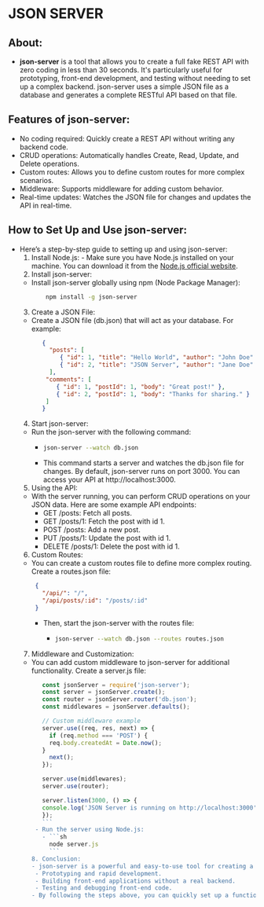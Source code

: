 # JSON SERVER
## About:
 - <b>json-server</b> is a tool that allows you to create a full fake REST API with zero coding in less than 30 seconds. It's particularly useful for prototyping, front-end development, and testing without needing to set up a complex backend. json-server uses a simple JSON file as a database and generates a complete RESTful API based on that file.
## Features of json-server:
 - No coding required: Quickly create a REST API without writing any backend code.
 - CRUD operations: Automatically handles Create, Read, Update, and Delete operations.
 - Custom routes: Allows you to define custom routes for more complex scenarios.
 - Middleware: Supports middleware for adding custom behavior.
 - Real-time updates: Watches the JSON file for changes and updates the API in real-time.
## How to Set Up and Use json-server:
 - Here’s a step-by-step guide to setting up and using json-server:
     1. Install Node.js:
       - Make sure you have Node.js installed on your machine. You can download it from the [Node.js official website](https://nodejs.org/en).
     2.  Install json-server:
     - Install json-server globally using npm (Node Package Manager):
        ```sh
            npm install -g json-server
        ```
     3. Create a JSON File:
     - Create a JSON file (db.json) that will act as your database. For example:
        ```json
           {
             "posts": [
                { "id": 1, "title": "Hello World", "author": "John Doe" },
                { "id": 2, "title": "JSON Server", "author": "Jane Doe" }
             ],
            "comments": [
               { "id": 1, "postId": 1, "body": "Great post!" },
               { "id": 2, "postId": 1, "body": "Thanks for sharing." }
            ]
           }
        ```
      4. Start json-server:
      - Run the json-server with the following command:
        - ```sh
          json-server --watch db.json
          ```
        - This command starts a server and watches the db.json file for changes. By default, json-server 
          runs on port 3000. You can access your API at http://localhost:3000.
      5. Using the API:
      - With the server running, you can perform CRUD operations on your JSON data. Here are some example API endpoints:
         - GET /posts: Fetch all posts.
         - GET /posts/1: Fetch the post with id 1.
         - POST /posts: Add a new post.
         - PUT /posts/1: Update the post with id 1.
         - DELETE /posts/1: Delete the post with id 1.
      6. Custom Routes:
      - You can create a custom routes file to define more complex routing. Create a routes.json file:
          ```json
           {
             "/api/": "/",
             "/api/posts/:id": "/posts/:id"
           }
           ```
         - Then, start the json-server with the routes file:
           - ```sh
             json-server --watch db.json --routes routes.json
             ```
      7. Middleware and Customization:
      - You can add custom middleware to json-server for additional functionality. Create a server.js file:
         ```js
            const jsonServer = require('json-server');
            const server = jsonServer.create();
            const router = jsonServer.router('db.json');
            const middlewares = jsonServer.defaults();

            // Custom middleware example
            server.use((req, res, next) => {
              if (req.method === 'POST') {
              req.body.createdAt = Date.now();
            }
              next();
            });

            server.use(middlewares);
            server.use(router);

            server.listen(3000, () => {
            console.log('JSON Server is running on http://localhost:3000');
            });
            ```
          - Run the server using Node.js:
            - ```sh
              node server.js
              ```
        8. Conclusion:
        - json-server is a powerful and easy-to-use tool for creating a mock REST API. It is ideal for:
          - Prototyping and rapid development.
          - Building front-end applications without a real backend.
          - Testing and debugging front-end code.
        - By following the steps above, you can quickly set up a functional REST API based on a simple JSON file, allowing you to focus on developing and testing your front-end applications.





          
         
